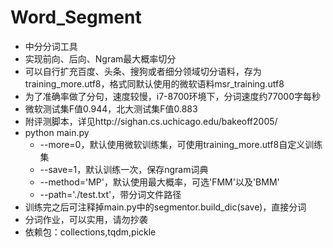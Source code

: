 # Word_Segment
- 中分分词工具
- 实现前向、后向、Ngram最大概率切分
- 可以自行扩充百度、头条、搜狗或者细分领域切分语料，存为training_more.utf8，格式同默认使用的微软语料msr_training.utf8
- 为了准确率做了分句，速度较慢，i7-8700环境下，分词速度约77000字每秒
- 微软测试集F值0.944，北大测试集F值0.883
- 附评测脚本，详见http://sighan.cs.uchicago.edu/bakeoff2005/
- python main.py 
  - --more=0，默认使用微软训练集，可使用training_more.utf8自定义训练集
  - --save=1，默认训练一次，保存ngram词典
  - --method='MP'，默认使用最大概率，可选'FMM'以及'BMM'
  - --path='./test.txt'，带分词文件路径
- 训练完之后可注释掉main.py中的segmentor.build_dic(save)，直接分词
- 分词作业，可以实用，请勿抄袭
- 依赖包：collections,tqdm,pickle